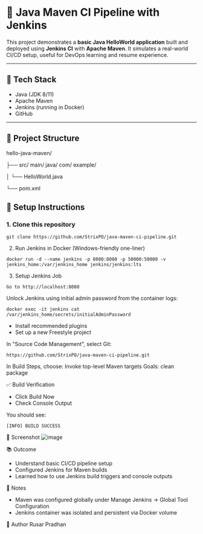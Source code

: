 # 🚀 Java Maven CI Pipeline with Jenkins

This project demonstrates a **basic Java HelloWorld application** built and deployed using **Jenkins CI** with **Apache Maven**. It simulates a real-world CI/CD setup, useful for DevOps learning and resume experience.

---

## 🧱 Tech Stack

- Java (JDK 8/11)
- Apache Maven
- Jenkins (running in Docker)
- GitHub

---

## 📁 Project Structure

hello-java-maven/ 

├── src/ main/ java/ com/ example/

│  └── HelloWorld.java 

└── pom.xml

## 🔧 Setup Instructions

### 1. Clone this repository

```
git clone https://github.com/StrixPO/java-maven-ci-pipeline.git
```
2. Run Jenkins in Docker (Windows-friendly one-liner)
```
docker run -d --name jenkins -p 8080:8080 -p 50000:50000 -v jenkins_home:/var/jenkins_home jenkins/jenkins:lts
```
3. Setup Jenkins Job
```
Go to http://localhost:8080
```
Unlock Jenkins using initial admin password from the container logs:
```
docker exec -it jenkins cat /var/jenkins_home/secrets/initialAdminPassword
```
  - Install recommended plugins
  - Set up a new Freestyle project

In "Source Code Management", select Git:
```
https://github.com/StrixPO/java-maven-ci-pipeline.git
```

In Build Steps, choose:
Invoke top-level Maven targets
Goals: clean package

✅ Build Verification
  - Click Build Now
  - Check Console Output

You should see:
```
[INFO] BUILD SUCCESS
```
📸 Screenshot
![image](https://github.com/user-attachments/assets/5e108892-faec-40bb-a452-d57e83dd8638)

📚 Outcome
  - Understand basic CI/CD pipeline setup
  - Configured Jenkins for Maven builds
  - Learned how to use Jenkins build triggers and console outputs

🧠 Notes
  - Maven was configured globally under Manage Jenkins → Global Tool Configuration
  - Jenkins container was isolated and persistent via Docker volume

🔗 Author
Rusar Pradhan
